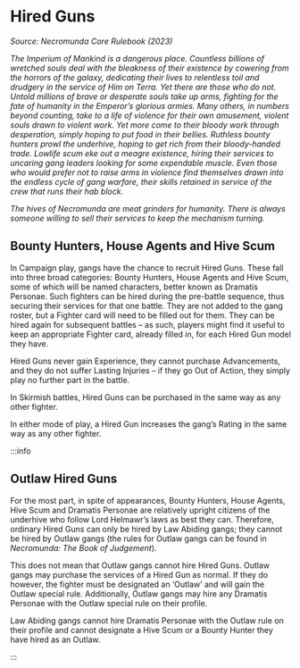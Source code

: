 # Hired Guns

_Source: Necromunda Core Rulebook (2023)_

_The Imperium of Mankind is a dangerous place. Countless billions of wretched souls deal with the bleakness of their existence by cowering from the horrors of the galaxy, dedicating their lives to relentless toil and drudgery in the service of Him on Terra. Yet there are those who do not. Untold millions of brave or desperate souls take up arms, fighting for the fate of humanity in the Emperor’s glorious armies. Many others, in numbers beyond counting, take to a life of violence for their own amusement, violent souls drawn to violent work. Yet more come to their bloody work through desperation, simply hoping to put food in their bellies. Ruthless bounty hunters prowl the underhive, hoping to get rich from their bloody-handed trade. Lowlife scum eke out a meagre existence, hiring their services to uncaring gang leaders looking for some expendable muscle. Even those who would prefer not to raise arms in violence find themselves drawn into the endless cycle of gang warfare, their skills retained in service of the crew that runs their hab block._

_The hives of Necromunda are meat grinders for humanity. There is always someone willing to sell their services to keep the mechanism turning._

## Bounty Hunters, House Agents and Hive Scum

In Campaign play, gangs have the chance to recruit
Hired Guns. These fall into three broad categories:
Bounty Hunters, House Agents and Hive Scum, some of which will be named characters, better known as Dramatis Personae. Such fighters can be hired during the pre-battle sequence, thus securing their services for that one battle. They are not added to the gang roster, but a Fighter card will need to be filled out for them. They can be hired again for subsequent battles – as such, players might find it useful to keep an appropriate Fighter card, already filled in, for each Hired Gun model they have.

Hired Guns never gain Experience, they cannot purchase Advancements, and they do not suffer Lasting Injuries – if they go Out of Action, they simply play no further part in the battle.

In Skirmish battles, Hired Guns can be purchased in the same way as any other fighter.

In either mode of play, a Hired Gun increases the gang’s Rating in the same way as any other fighter.

:::info

## Outlaw Hired Guns

For the most part, in spite of appearances, Bounty
Hunters, House Agents, Hive Scum and Dramatis
Personae are relatively upright citizens of the
underhive who follow Lord Helmawr’s laws as best
they can. Therefore, ordinary Hired Guns can only be hired by Law Abiding gangs; they cannot be hired
by Outlaw gangs (the rules for Outlaw gangs can be
found in _Necromunda: The Book of Judgement_).

This does not mean that Outlaw gangs cannot hire
Hired Guns. Outlaw gangs may purchase the services of a Hired Gun as normal. If they do however, the
fighter must be designated an ‘Outlaw’ and will gain
the Outlaw special rule. Additionally, Outlaw gangs
may hire any Dramatis Personae with the Outlaw
special rule on their profile.

Law Abiding gangs cannot hire Dramatis Personae
with the Outlaw rule on their profile and cannot
designate a Hive Scum or a Bounty Hunter they have
hired as an Outlaw.

:::
